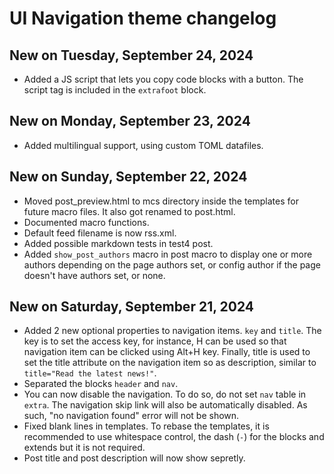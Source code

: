 # UI Navigation theme changelog
## New on Tuesday, September 24, 2024
* Added a JS script that lets you copy code blocks with a button. The script tag is included in the `extrafoot` block.

## New on Monday, September 23, 2024
* Added multilingual support, using custom TOML datafiles.

## New on Sunday, September 22, 2024
* Moved post_preview.html to mcs directory inside the templates for future macro files. It also got renamed to post.html.
* Documented macro functions.
* Default feed filename is now rss.xml.
* Added possible markdown tests in test4 post.
* Added `show_post_authors` macro in post macro to display one or more authors depending on the page authors set, or config author if the page doesn't have authors set, or none.

## New on Saturday, September 21, 2024
* Added 2 new optional properties to navigation items. `key` and `title`. The key is to set the access key, for instance, H can be used so that navigation item can be clicked using Alt+H key. Finally, title is used to set the title attribute on the navigation item so as description, similar to `title="Read the latest news!"`.
* Separated the blocks `header` and `nav`.
* You can now disable the navigation. To do so, do not set `nav` table in `extra`. The navigation skip link will also be automatically disabled. As such, "no navigation found" error will not be shown.
* Fixed blank lines in templates. To rebase the templates, it is recommended to use whitespace control, the dash (`-`) for the blocks and extends but it is not required.
* Post title and post description will now show sepretly.